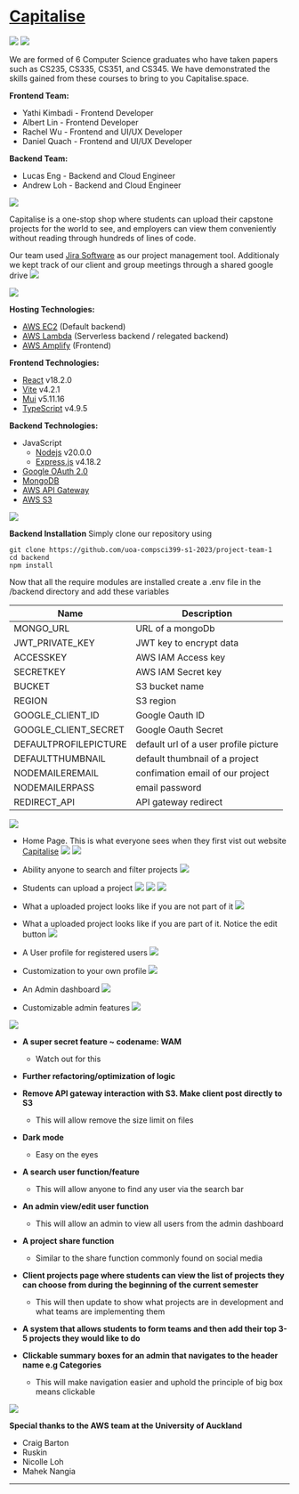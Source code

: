 # [Capitalise](https://www.capitalise.space/)

![](/markdown/TeamName.svg)
![](/markdown/Team.svg)

We are formed of 6 Computer Science graduates who have taken papers such as CS235, CS335, CS351, and CS345. We have demonstrated the skills gained from these courses to bring to you Capitalise.space.

**Frontend Team:**

- Yathi Kimbadi - Frontend Developer
- Albert Lin - Frontend Developer
- Rachel Wu - Frontend and UI/UX Developer
- Daniel Quach - Frontend and UI/UX Developer

**Backend Team:**

- Lucas Eng - Backend and Cloud Engineer
- Andrew Loh - Backend and Cloud Engineer

![](/markdown/ProjectInformation.svg)

Capitalise is a one-stop shop where students can upload their capstone projects for the world to see, and employers can view them conveniently without reading through hundreds of lines of code. 

Our team used [Jira Software](https://www.atlassian.com/software/jira) as our project management tool. Additionaly we kept track of our client and group meetings through a shared google drive
![](/markdown/roadmap.png)


![](/markdown/Technologies.svg)

**Hosting Technologies:**

- [AWS EC2](https://aws.amazon.com/ec2/) (Default backend)
- [AWS Lambda](https://aws.amazon.com/lambda/) (Serverless backend / relegated backend)
- [AWS Amplify](https://aws.amazon.com/amplify/) (Frontend)

**Frontend Technologies:**

- [React](https://react.dev/) v18.2.0
- [Vite](https://vitejs.dev/) v4.2.1
- [Mui](https://mui.com/) v5.11.16
- [TypeScript](https://www.typescriptlang.org/) v4.9.5

**Backend Technologies:**

- JavaScript
  - [Nodejs](https://nodejs.org/en) v20.0.0
  - [Express.js](https://expressjs.com/) v4.18.2
- [Google OAuth 2.0](https://developers.google.com/identity/protocols/oauth2)
- [MongoDB](https://www.mongodb.com/)
- [AWS API Gateway](https://aws.amazon.com/api-gateway/)
- [AWS S3](https://aws.amazon.com/s3/)


![](/markdown/Installation.svg)

**Backend Installation**
Simply clone our repository using 
```
git clone https://github.com/uoa-compsci399-s1-2023/project-team-1
cd backend
npm install
```
Now that all the require modules are installed create a .env file in the /backend directory and add these variables

|      Name     |  Description  |
| ------------- | ------------- |
| MONGO_URL | URL of a mongoDb  |
| JWT_PRIVATE_KEY  | JWT key to encrypt data  |
| ACCESSKEY  | AWS IAM Access key |
| SECRETKEY  | AWS IAM Secret key |
| BUCKET  | S3 bucket name  |
| REGION  | S3 region |
| GOOGLE_CLIENT_ID  | Google Oauth ID|
| GOOGLE_CLIENT_SECRET  | Google Oauth Secret|
| DEFAULTPROFILEPICTURE  | default url of a user profile picture |
| DEFAULTTHUMBNAIL  | default thumbnail of a project|
| NODEMAILEREMAIL  | confimation email of our project|
| NODEMAILERPASS  | email password |
| REDIRECT_API  | API gateway redirect |


![](/markdown/DeploymentUsage.svg)

- Home Page. This is what everyone sees when they first vist out website [Capitalise](https://www.capitalise.space/)
![](/markdown/DeploymentImages/homepage.png)
![](/markdown/DeploymentImages/homepage2.png)

- Ability anyone to search and filter projects
![](/markdown/DeploymentImages/searchFUnction.png)

- Students can upload a project
![](/markdown/DeploymentImages/uploadProject1.png)
![](/markdown/DeploymentImages/uploadProject2.png)
![](/markdown/DeploymentImages/uploadProject3.png)

- What a uploaded project looks like if you are not part of it
![](/markdown/DeploymentImages/projectDefault.png)

- What a uploaded project looks like if you are part of it. Notice the edit button
![](/markdown/DeploymentImages/projectEdit.png)

- A User profile for registered users
![](/markdown/DeploymentImages/userProfile.png)

- Customization to your own profile
![](/markdown/DeploymentImages/userProfile2.png)

- An Admin dashboard
![](/markdown/DeploymentImages/adminDashboard.png)

- Customizable admin features 
![](/markdown/DeploymentImages/adminUploadAward.png)

![](/markdown/FuturePlans.svg)

- **A super secret feature ~ codename: WAM**
  - Watch out for this
  
- **Further refactoring/optimization of logic**

- **Remove API gateway interaction with S3. Make client post directly to S3**
  - This will allow remove the size limit on files 
  
- **Dark mode**
  - Easy on the eyes
 
- **A search user function/feature**
  - This will allow anyone to find any user via the search bar
 
- **An admin view/edit user function**
  - This will allow an admin to view all users from the admin dashboard
  
- **A project share function**
  - Similar to the share function commonly found on social media
  
- **Client projects page where students can view the list of projects they can choose from during the beginning of the current semester**
  - This will then update to show what projects are in development and what teams are implementing them
  
- **A system that allows students to form teams and then add their top 3-5 projects they would like to do**
 
  
- **Clickable summary boxes for an admin that navigates to the header name e.g Categories**
  - This will make navigation easier and uphold the principle of big box means clickable


![](/markdown/Acknowledgements.svg)

**Special thanks to the AWS team at the University of Auckland**
  - Craig Barton
  - Ruskin
  - Nicolle Loh
  - Mahek Nangia

****
